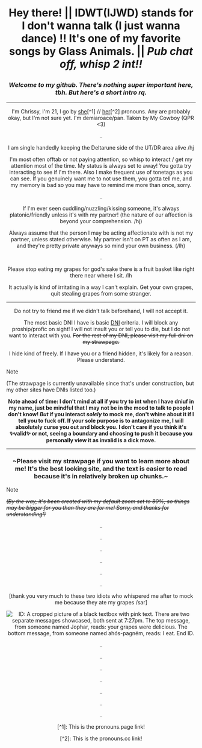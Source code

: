 # *<p align=center>* **Hey there! || IDWT(IJWD) stands for I don't wanna talk (I just wanna dance) !! It's one of my favorite songs by Glass Animals. || *Pub chat off, whisp 2 int!!***

### ***<p align=center>Welcome to my github. There's nothing super important here, tbh. But here's a short intro rq.***

---


*<p align=center>* I'm Chrissy, I'm 21, I go by [she](https://en.pronouns.page/@Chrissybeans)[^1] // [her](https://pronouns.cc/@Chrispybeans)[^2] pronouns. Any are probably okay, but I'm not sure yet. I'm demiaroace/pan. Taken by My Cowboy (QPR <3)

<p align=center> .
  
<p align=center> I am single handedly keeping the Deltarune side of the UT/DR area alive /hj

<p align=center> I'm most often offtab or not paying attention, so whisp to interact / get my attention most of the time. My status is always set to away! You gotta try interacting to see if I'm there. Also I make frequent use of tonetags as you can see. If you genuinely want me to not use them, you gotta tell me, and my memory is bad so you may have to remind me more than once, sorry.

<p align=center> .

<p align=center> If I'm ever seen cuddling/nuzzling/kissing someone, it's always platonic/friendly unless it's with my partner! (the nature of our affection is beyond your comprehension. /hj)
<p align=center> Always assume that the person I may be acting affectionate with is not my partner, unless stated otherwise. My partner isn't on PT as often as I am, and they're pretty private anyways so mind your own business. (/lh)

<p align=center> .

<p align=center> Please stop eating my grapes for god's sake there is a fruit basket like right there near where I sit. /lh
<p align=center> It actually is kind of irritating in a way I can't explain. Get your own grapes, quit stealing grapes from some stranger.

---


<p align=center> Do not try to friend me if we didn't talk beforehand, I will not accept it.

*<p align=center>* The most basic DNI I have is basic [DNI](https://dni-criteria.carrd.co/) criteria. I will block any proship/profic on sight! I will not insult you or tell you to die, but I do not want to interact with you. ~~For the rest of my DNI, please visit my full dni on my strawpage.~~

<p align=center> I hide kind of freely. If I have you or a friend hidden, it's likely for a reason. Please understand.

>[!NOTE]
>(The strawpage is currently unavailable since that's under construction, but my other sites have DNIs listed too.)

**<p align=center> Note ahead of time: I don't mind at all if you try to int when I have dniuf in my name, just be mindful that I may not be in the mood to talk to people I don't know! *But* if you interact *solely* to mock me, don't whine about it if I tell you to fuck off. If your sole purpose is to antagonize me, I will absolutely curse you out and block you. I don't care if you think it's :sparkles:valid:sparkles: or not, seeing a boundary and choosing to push it because you personally view it as invalid is a dick move.**


---


### *<p align=center>* ~Please visit my strawpage if you want to learn more about me! It's the best looking site, and the text is easier to read because it's in relatively broken up chunks.~

>[!NOTE]
*~~(By the way, it's been created with my default zoom set to 80%, so things may be bigger for you than they are for me! Sorry, and thanks for understanding!)~~*



<p align=center> .

<p align=center> .

<p align=center> .

<p align=center> .

<p align=center> .

<p align=center> .

<p align=center> [thank you very much to these two idiots who whispered me after to mock me because they ate my grapes /sar]

*<p align=center>* ![ID: A cropped picture of a black textbox with pink text. There are two separate messages showcased, both sent at 7:27pm. The top message, from someone named Jophar, reads: your grapes were delicious. The bottom message, from someone named ahós-pagném, reads: I eat. End ID.](https://github.com/ChrissyBeans/ChrissyBeans/assets/147212417/02db5bf1-9e44-4365-917c-1d41d7c9661c)

<p align=center> .

<p align=center> .

<p align=center> .

<p align=center> .

<p align=center> .

<p align=center> .

<p align=center> .

*<p align=center>* [^1]: This is the pronouns.page link!

*<p align=center>* [^2]: This is the pronouns.cc link!
